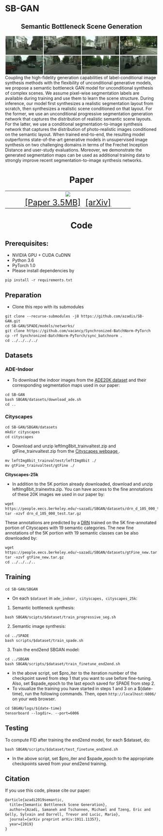 # SB-GAN
<!-- <img src='imgs/teaser_SBGAN.jpg' align="right" width=384> -->
<center><h2>Semantic Bottleneck Scene Generation</h2></center>
<img src='imgs/SB-GAN-samples.jpg' align="center">
Coupling the high-fidelity generation capabilities of label-conditional image synthesis methods with the flexibility of unconditional generative models, we propose a semantic bottleneck GAN model for unconditional synthesis of complex scenes. We assume pixel-wise segmentation labels are available during training and use them to learn the scene structure. During inference, our model first synthesizes a realistic segmentation layout from scratch, then synthesizes a realistic scene conditioned on that layout. For the former, we use an unconditional progressive segmentation generation network that captures the distribution of realistic semantic scene layouts. For the latter, we use a conditional segmentation-to-image synthesis network that captures the distribution of photo-realistic images conditioned on the semantic layout. When trained end-to-end, the resulting model outperforms state-of-the-art generative models in unsupervised image synthesis on two challenging domains in terms of the Frechet Inception Distance and user-study evaluations. Moreover, we demonstrate the generated segmentation maps can be used as additional training data to strongly improve recent segmentation-to-image synthesis networks.

<table align=center width=850px>
  <center><h1>Paper</h1></center>
  <tr>
  <td width=400px align=center>
  <!-- <p style="margin-top:4px;"></p> -->
  <a href="https://people.eecs.berkeley.edu/~sazadi/SBGAN/main.pdf"><img style="height:200px" src="https://people.eecs.berkeley.edu/~sazadi/SBGAN/thumbnail.jpg"/></a>
  <center>
  <span style="font-size:20pt"><a href="https://people.eecs.berkeley.edu/~sazadi/SBGAN/main.pdf">[Paper 3.5MB]</a>&nbsp;
  <span style="font-size:20pt"><a href="https://arxiv.org/abs/1911.11357">[arXiv]</a>
  </center>
  </td>
  </tr>
  </table>
<center><h1>Code</h1></center>

## Prerequisites:
- NVIDIA GPU + CUDA CuDNN
- Python 3.6
- PyTorch 1.0
- Please install dependencies by
```
pip install -r requirements.txt
```

## Preparation
- Clone this repo with its submodules
```
git clone --recurse-submodules -j8 https://github.com/azadis/SB-GAN.git
cd SB-GAN/SPADE/models/networks/
git clone https://github.com/vacancy/Synchronized-BatchNorm-PyTorch
cp -rf Synchronized-BatchNorm-PyTorch/sync_batchnorm .
cd ../../../../
```

## Datasets
### ADE-Indoor
- To download the indoor images from the <a href="https://groups.csail.mit.edu/vision/datasets/ADE20K/">ADE20K dataset</a> and their corresponding segmentation maps used in our paper:
```
cd SB-GAN
bash SBGAN/datasets/download_ade.sh
cd ..
```

### Cityscapes 
```
cd SB-GAN/SBGAN/datasets
mkdir cityscapes
cd cityscapes
```
- Download and unzip leftImg8bit_trainvaltest.zip and gtFine_trainvaltest.zip from the <a href="https://www.cityscapes-dataset.com/downloads/">Cityscapes webpage </a>.
```
mv leftImg8bit_trainvaltest/leftImg8bit ./
mv gtFine_trainvaltest/gtFine ./
```

**Cityscapes-25k**
- In addition to the 5K portion already downloaded, download and unzip leftImg8bit_trainextra.zip. You can have access to the fine annotations of these 20K images we used in our paper by:
```
wget https://people.eecs.berkeley.edu/~sazadi/SBGAN/datasets/drn_d_105_000_test.tar.gz
tar -xzvf drn_d_105_000_test.tar.gz
```
These annotations are predicted by a <a href="https://github.com/fyu/drn">DRN</a> trained on the 5K fine-annotated portion of Cityscapes with 19 semantic categories. The new fine annotations of the 5K portion with 19 semantic classes can be also downloaded by:
```
wget https://people.eecs.berkeley.edu/~sazadi/SBGAN/datasets/gtFine_new.tar.gz
tar -xzvf gtFine_new.tar.gz
cd ../../../..
```
## Training
```cd SB-GAN/SBGAN```
- On each ```$dataset``` in ```ade_indoor, cityscapes, cityscapes_25k```:
1. Semantic bottleneck synthesis:
```
bash SBGAN/scipts/$dataset/train_progressive_seg.sh
```
2. Semantic image synthesis:
```
cd ../SPADE
bash scripts/$dataset/train_spade.sh
```
3. Train the end2end SBGAN model:
```
cd ../SBGAN
bash SBGAN/scripts/$dataset/train_finetune_end2end.sh
```
- In the above script, set $pro_iter to the iteration number of the checkpoint saved from step 1 that you want to use before fine-tuning. Also, set $spade_epoch to the last epoch saved for SPADE from step 2.
- To visualize the training you have started in steps 1 and 3 on a ${date-time}, run the following commands. Then, open ```http://localhost:6006/``` on your web browser.
```
cd SBGAN/logs/${date-time}
tensorboard --logdir=. --port=6006
```

## Testing
To compute FID after training the end2end model, for each $dataset, do:
```
bash SBGAN/scripts/$dataset/test_finetune_end2end.sh
```
- In the above script, set $pro_iter and $spade_epoch to the appropriate checkpoints saved from your end2end training.

## Citation
If you use this code, please cite our paper:
```
@article{azadi2019semantic,
  title={Semantic Bottleneck Scene Generation},
  author={Azadi, Samaneh and Tschannen, Michael and Tzeng, Eric and Gelly, Sylvain and Darrell, Trevor and Lucic, Mario},
  journal={arXiv preprint arXiv:1911.11357},
  year={2019}
}
```
